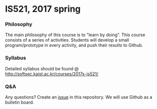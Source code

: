 # IS521, 2017 spring

### Philosophy

The main philosophy of this course is to "learn by doing". This course consists
of a series of activities. Students will develop a small program/prototype in
every activity, and push their results to Github.

### Syllabus

Detailed syllabus should be found
@ http://softsec.kaist.ac.kr/courses/2017s-is521/

### Q&A

Any questions? Create an [issue](Issues.md) in this repository. We will use
Github as a bulletin board.
